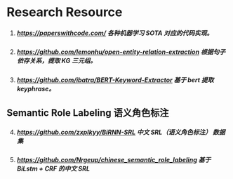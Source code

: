 # Research Resource


1. ##### <https://paperswithcode.com/> 各种机器学习 SOTA 对应的代码实现。
2. ##### <https://github.com/lemonhu/open-entity-relation-extraction> 根据句子依存关系，提取 KG 三元组。
3. ##### <https://github.com/ibatra/BERT-Keyword-Extractor> 基于 bert 提取 keyphrase。

## Semantic Role Labeling 语义角色标注

4. ##### <https://github.com/zxplkyy/BiRNN-SRL>  中文 SRL（语义角色标注） 数据集
5. ##### <https://github.com/Nrgeup/chinese_semantic_role_labeling> 基于BiLstm + CRF 的中文 SRL 
